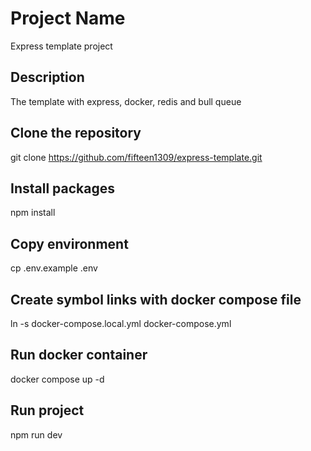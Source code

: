 # Project Name

Express template project

## Description

The template with express, docker, redis and bull queue

## Clone the repository

git clone https://github.com/fifteen1309/express-template.git

## Install packages

npm install

## Copy environment

cp .env.example .env

## Create symbol links with docker compose file

ln -s docker-compose.local.yml docker-compose.yml

## Run docker container

docker compose up -d

## Run project

npm run dev
